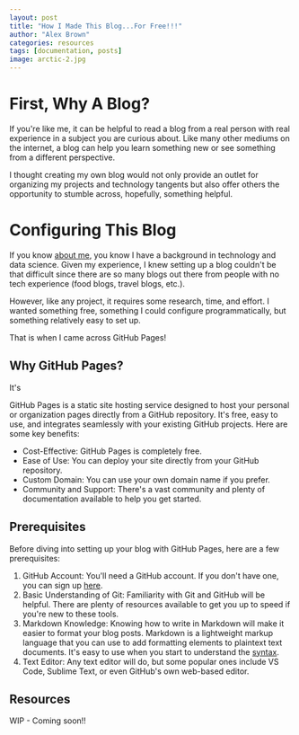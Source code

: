 ```yaml
---
layout: post
title: "How I Made This Blog...For Free!!!"
author: "Alex Brown"
categories: resources
tags: [documentation, posts]
image: arctic-2.jpg
---
```


# First, Why A Blog?

If you're like me, it can be helpful to read a blog from a real person with real experience in a subject you are curious about. Like many other mediums on the internet, a blog can help you learn something new or see something from a different perspective.

I thought creating my own blog would not only provide an outlet for organizing my projects and technology tangents but also offer others the opportunity to stumble across, hopefully, something helpful.

# Configuring This Blog

If you know [about me](https://a-bro-0227.github.io/about-the-author), you know I have a background in technology and data science. Given my experience, I knew setting up a blog couldn't be that difficult since there are so many blogs out there from people with no tech experience (food blogs, travel blogs, etc.).

However, like any project, it requires some research, time, and effort. I wanted something free, something I could configure programmatically, but something relatively easy to set up.

That is when I came across GitHub Pages!

## Why GitHub Pages?

It's 

GitHub Pages is a static site hosting service designed to host your personal or organization pages directly from a GitHub repository. It's free, easy to use, and integrates seamlessly with your existing GitHub projects. Here are some key benefits:

- Cost-Effective: GitHub Pages is completely free.
- Ease of Use: You can deploy your site directly from your GitHub repository.
- Custom Domain: You can use your own domain name if you prefer.
- Community and Support: There's a vast community and plenty of documentation available to help you get started.

## Prerequisites

Before diving into setting up your blog with GitHub Pages, here are a few prerequisites:

1. GitHub Account: You'll need a GitHub account. If you don't have one, you can sign up [here](https://github.com/).
2. Basic Understanding of Git: Familiarity with Git and GitHub will be helpful. There are plenty of resources available to get you up to speed if you're new to these tools.
3. Markdown Knowledge: Knowing how to write in Markdown will make it easier to format your blog posts. Markdown is a lightweight markup language that you can use to add formatting elements to plaintext text documents. It's easy to use when you start to understand the [syntax](https://github.com/lifeparticle/Markdown-Cheatsheet).
4. Text Editor: Any text editor will do, but some popular ones include VS Code, Sublime Text, or even GitHub's own web-based editor.

## Resources

WIP - Coming soon!!